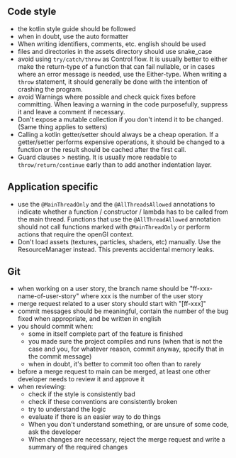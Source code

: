 
## Code style
 - the kotlin style guide should be followed
 - when in doubt, use the auto formatter
 - When writing identifiers, comments, etc. english should be used
 - files and directories in the assets directory should use snake_case
 - avoid using ``try/catch/throw`` as Control flow. It is
   usually better to either make the return-type of a function that can fail nullable, or
   in cases where an error message is needed, use the Either-type. When writing a
   ``throw`` statement, it should generally be done with the intention of crashing the
   program.
 - avoid Warnings where possible and check quick fixes before committing. When leaving
   a warning in the code purposefully, suppress it and leave a comment if necessary.
 - Don't expose a mutable collection if you don't intend it to be changed. (Same thing
   applies to setters)
 - Calling a kotlin getter/setter should always be a cheap operation. If a getter/setter
   performs expensive operations, it should be changed to a function or the result should
   be cached after the first call.
 - Guard clauses > nesting. It is usually more readable to ``throw/return/continue`` early
   than to add another indentation layer.

## Application specific
 - use the ``@MainThreadOnly`` and the ``@AllThreadsAllowed`` annotations to indicate
   whether a function / constructor / lambda has to be called from the main thread.
   Functions that use the ``@AllThreadAllowed`` annotation should not call functions 
   marked with ``@MainThreadOnly`` or perform actions that require the openGl context.
 - Don't load assets (textures, particles, shaders, etc) manually. Use the ResourceManager
   instead. This prevents accidental memory leaks.

## Git
 - when working on a user story, the branch name should be "ff-xxx-name-of-user-story"
   where xxx is the number of the user story
 - merge request related to a user story should start with "[ff-xxx]"
 - commit messages should be meaningful, contain the number of the bug fixed when
   appropriate, and be written in english
 - you should commit when:
   - some in itself complete part of the feature is finished
   - you made sure the project compiles and runs (when that is not the case and you,
     for whatever reason, commit anyway, specify that in the commit message)
   - when in doubt, it's better to commit too often than to rarely
 - before a merge request to main can be merged, at least one other developer needs to
   review it and approve it
 - when reviewing:
   - check if the style is consistently bad
   - check if these conventions are consistently broken
   - try to understand the logic
   - evaluate if there is an easier way to do things
   - When you don't understand something, or are unsure of some code, ask the developer
   - When changes are necessary, reject the merge request and write a summary of the
     required changes
